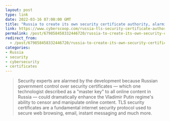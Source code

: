 ```yaml
---
layout: post
type: link
date: 2022-03-16 07:00:00 GMT
title: "Russia to create its own security certificate authority, alarming experts"
link: https://www.cyberscoop.com/russia-tls-security-certificate-authority/
permalink: /post/679858458332446720/russia-to-create-its-own-security-certificate
redirect_from: 
  - /post/679858458332446720/russia-to-create-its-own-security-certificate
categories:
- Russia
- security
- cybersecurity
- certificates
---
```

<blockquote>Security experts are alarmed by the development because Russian government control over security certificates — which one technologist described as a "master key" to all online content in Russia — could dramatically enhance the Vladimir Putin regime's ability to censor and manipulate online content. TLS security certificates are a fundamental internet security protocol used to secure web browsing, email, instant messaging and much more.</blockquote>